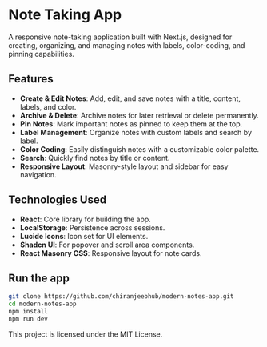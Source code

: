 # Note Taking App

A responsive note-taking application built with Next.js, designed for creating, organizing, and managing notes with labels, color-coding, and pinning capabilities.

## Features

- **Create & Edit Notes**: Add, edit, and save notes with a title, content, labels, and color.
- **Archive & Delete**: Archive notes for later retrieval or delete permanently.
- **Pin Notes**: Mark important notes as pinned to keep them at the top.
- **Label Management**: Organize notes with custom labels and search by label.
- **Color Coding**: Easily distinguish notes with a customizable color palette.
- **Search**: Quickly find notes by title or content.
- **Responsive Layout**: Masonry-style layout and sidebar for easy navigation.

## Technologies Used

- **React**: Core library for building the app.
- **LocalStorage**: Persistence across sessions.
- **Lucide Icons**: Icon set for UI elements.
- **Shadcn UI**: For popover and scroll area components.
- **React Masonry CSS**: Responsive layout for note cards.

## Run the app

```bash
git clone https://github.com/chiranjeebhub/modern-notes-app.git
cd modern-notes-app
npm install
npm run dev
```

This project is licensed under the MIT License.
